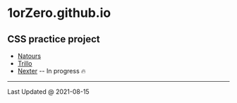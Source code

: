 # 1orZero.github.io

## CSS practice project
- [Natours](https://1orzero.github.io/css_1/)
- [Trillo](https://1orzero.github.io/css_2/)
- [Nexter](https://1orzero.github.io/css_3/) -- In progress 🔥

---

Last Updated @ 2021-08-15
